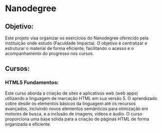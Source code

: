 # Nanodegree

## Objetivo:
Este projeto visa organizar os exercícios do Nanodegree oferecido pela instituição onde estudo (Faculdade Impacta). O objetivo é centralizar e estruturar o material de forma eficiente, facilitando o acesso e o acompanhamento do progresso nos cursos.

## Cursos:
### HTML5 Fundamentos:
Este curso aborda a criação de sites e aplicativos web (web apps) utilizando a linguagem de marcação HTML em sua versão 5. O aprendizado cobre desde os elementos básicos da linguagem até os recursos avançados, incluindo novos elementos semânticos para otimização em motores de busca, e a inclusão de imagens, vídeos e áudio. O curso proporciona uma base sólida para a criação de páginas HTML de forma organizada e eficiente.

